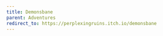 ```yaml
---
title: Demonsbane
parent: Adventures
redirect_to: https://perplexingruins.itch.io/demonsbane
---
```

